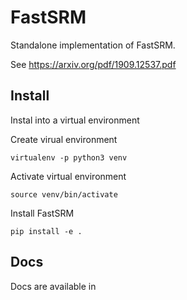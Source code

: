 # FastSRM
Standalone implementation of FastSRM.

See https://arxiv.org/pdf/1909.12537.pdf

Install
---------

Instal into a virtual environment

Create virual environment

`virtualenv -p python3 venv`


Activate virtual environment

`source venv/bin/activate`

Install FastSRM

`pip install -e .`

Docs
------

Docs are available in 
